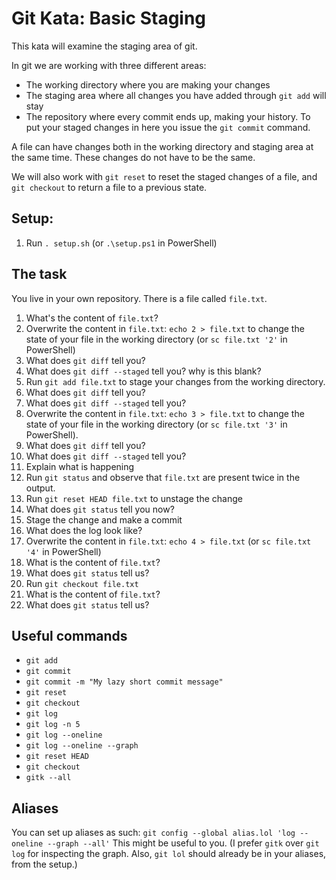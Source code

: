 # Git Kata: Basic Staging

This kata will examine the staging area of git.

In git we are working with three different areas:
* The working directory where you are making your changes
* The staging area where all changes you have added through `git add` will stay
* The repository where every commit ends up, making your history. To put your staged changes in here you issue the `git commit` command.

A file can have changes both in the working directory and staging area at the same time.
These changes do not have to be the same.

We will also work with `git reset` to reset the staged changes of a file, and `git checkout` to return a file to a previous state.

## Setup:

1. Run `. setup.sh` (or `.\setup.ps1` in PowerShell)

## The task

You live in your own repository. There is a file called `file.txt`.

1. What's the content of `file.txt`?
2. Overwrite the content in `file.txt`: `echo 2 > file.txt` to change the state of your file in the working directory (or `sc file.txt '2'` in PowerShell)
3. What does `git diff` tell you?
4. What does `git diff --staged` tell you? why is this blank?
5. Run `git add file.txt` to stage your changes from the working directory.
6. What does `git diff` tell you?
7. What does `git diff --staged` tell you?
8. Overwrite the content in `file.txt`: `echo 3 > file.txt` to change the state of your file in the working directory (or `sc file.txt '3'` in PowerShell).
9. What does `git diff` tell you?
10. What does `git diff --staged` tell you?
11. Explain what is happening
12. Run `git status` and observe that `file.txt` are present twice in the output.
13. Run `git reset HEAD file.txt` to unstage the change
14. What does `git status` tell you now?
15. Stage the change and make a commit
16. What does the log look like?
17. Overwrite the content in `file.txt`: `echo 4 > file.txt` (or `sc file.txt '4'` in PowerShell)
18. What is the content of `file.txt`?
19. What does `git status` tell us?
20. Run `git checkout file.txt`
21. What is the content of `file.txt`?
22. What does `git status` tell us?



## Useful commands

- `git add`
- `git commit`
- `git commit -m "My lazy short commit message"`
- `git reset`
- `git checkout`
- `git log`
- `git log -n 5`
- `git log --oneline`
- `git log --oneline --graph`
- `git reset HEAD `
- `git checkout`
- `gitk --all`

## Aliases

You can set up aliases as such:
`git config --global alias.lol 'log --oneline --graph --all'`
This might be useful to you. (I prefer `gitk` over `git log` for inspecting the graph. Also, `git lol` should already be in your aliases, from the setup.)
